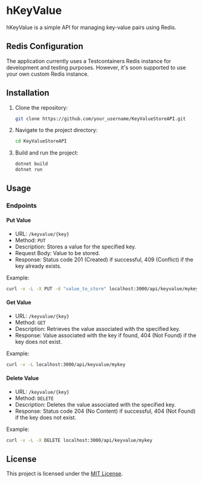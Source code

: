 # hKeyValue

hKeyValue is a simple API for managing key-value pairs using Redis.

## Redis Configuration
The application currently uses a Testcontainers Redis instance for development and testing purposes. However, it's soon supported to use your own custom Redis instance.

## Installation

1. Clone the repository:

   ```bash
   git clone https://github.com/your_username/KeyValueStoreAPI.git
   ```

2. Navigate to the project directory:

   ```bash
   cd KeyValueStoreAPI
   ```

3. Build and run the project:

   ```bash
   dotnet build
   dotnet run
   ```

## Usage

### Endpoints

#### Put Value
- URL: `/keyvalue/{key}`
- Method: `PUT`
- Description: Stores a value for the specified key.
- Request Body: Value to be stored.
- Response: Status code 201 (Created) if successful, 409 (Conflict) if the key already exists.

Example:

```bash
curl -v -L -X PUT -d "value_to_store" localhost:3000/api/keyvalue/mykey
```

#### Get Value
- URL: `/keyvalue/{key}`
- Method: `GET`
- Description: Retrieves the value associated with the specified key.
- Response: Value associated with the key if found, 404 (Not Found) if the key does not exist.

Example:

```bash
curl -v -L localhost:3000/api/keyvalue/mykey
```

#### Delete Value
- URL: `/keyvalue/{key}`
- Method: `DELETE`
- Description: Deletes the value associated with the specified key.
- Response: Status code 204 (No Content) if successful, 404 (Not Found) if the key does not exist.

Example:

```bash
curl -v -L -X DELETE localhost:3000/api/keyvalue/mykey
```

## License

This project is licensed under the [MIT License](LICENSE).
